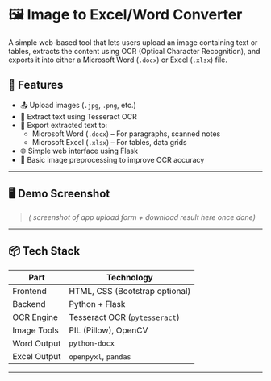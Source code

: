 # 🖼️ Image to Excel/Word Converter

A simple web-based tool that lets users upload an image containing text or tables, extracts the content using OCR (Optical Character Recognition), and exports it into either a Microsoft Word (`.docx`) or Excel (`.xlsx`) file.

## 🔧 Features

- 📤 Upload images (`.jpg`, `.png`, etc.)
- 🧠 Extract text using Tesseract OCR
- 📄 Export extracted text to:
  - Microsoft Word (`.docx`) – For paragraphs, scanned notes
  - Microsoft Excel (`.xlsx`) – For tables, data grids
- 🌐 Simple web interface using Flask
- 🧹 Basic image preprocessing to improve OCR accuracy

---

## 🖥️ Demo Screenshot

> _( screenshot of  app upload form + download result here once done)_

---

## 📦 Tech Stack

| Part         | Technology                     |
|--------------|---------------------------------|
| Frontend     | HTML, CSS (Bootstrap optional) |
| Backend      | Python + Flask                 |
| OCR Engine   | Tesseract OCR (`pytesseract`)  |
| Image Tools  | PIL (Pillow), OpenCV           |
| Word Output  | `python-docx`                  |
| Excel Output | `openpyxl`, `pandas`           |

---
